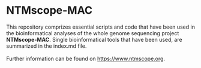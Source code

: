 # NTMscope-MAC
This repository comprizes essential scripts and code that have been used in the bioinformatical analyses of the whole genome sequencing project **NTMscope-MAC**. Single bioinformatical tools that have been used, are summarized in the index.md file.
\
\
Further information can be found on https://www.ntmscope.org. 
